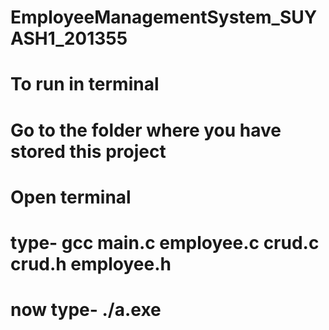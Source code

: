 # EmployeeManagementSystem_SUYASH1_201355
# To run in terminal
# Go to the folder where you have stored this project 
# Open terminal
# type-  gcc main.c employee.c crud.c crud.h employee.h
# now type- ./a.exe
